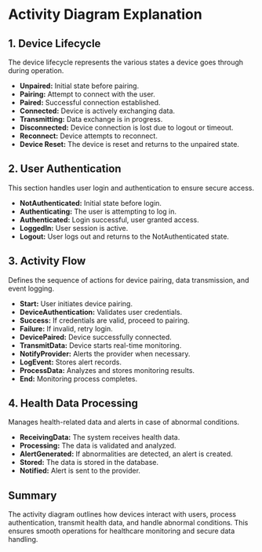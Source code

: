 # Activity Diagram Explanation

## **1. Device Lifecycle**
The device lifecycle represents the various states a device goes through during operation.
- **Unpaired:** Initial state before pairing.
- **Pairing:** Attempt to connect with the user.
- **Paired:** Successful connection established.
- **Connected:** Device is actively exchanging data.
- **Transmitting:** Data exchange is in progress.
- **Disconnected:** Device connection is lost due to logout or timeout.
- **Reconnect:** Device attempts to reconnect.
- **Device Reset:** The device is reset and returns to the unpaired state.

## **2. User Authentication**
This section handles user login and authentication to ensure secure access.
- **NotAuthenticated:** Initial state before login.
- **Authenticating:** The user is attempting to log in.
- **Authenticated:** Login successful, user granted access.
- **LoggedIn:** User session is active.
- **Logout:** User logs out and returns to the NotAuthenticated state.

## **3. Activity Flow**
Defines the sequence of actions for device pairing, data transmission, and event logging.
- **Start:** User initiates device pairing.
- **DeviceAuthentication:** Validates user credentials.
- **Success:** If credentials are valid, proceed to pairing.
- **Failure:** If invalid, retry login.
- **DevicePaired:** Device successfully connected.
- **TransmitData:** Device starts real-time monitoring.
- **NotifyProvider:** Alerts the provider when necessary.
- **LogEvent:** Stores alert records.
- **ProcessData:** Analyzes and stores monitoring results.
- **End:** Monitoring process completes.

## **4. Health Data Processing**
Manages health-related data and alerts in case of abnormal conditions.
- **ReceivingData:** The system receives health data.
- **Processing:** The data is validated and analyzed.
- **AlertGenerated:** If abnormalities are detected, an alert is created.
- **Stored:** The data is stored in the database.
- **Notified:** Alert is sent to the provider.

## **Summary**
The activity diagram outlines how devices interact with users, process authentication, transmit health data, and handle abnormal conditions. This ensures smooth operations for healthcare monitoring and secure data handling.
